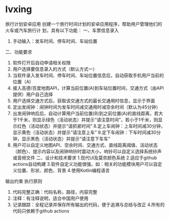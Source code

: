 # lvxing
旅行计划安卓应用
创建一个旅行时间计划的安卓应用程序，帮助用户管理他们的火车或汽车旅行计 划，具有以下功能：
一、车票信息录入  
1. 手动输入：发车时间、停车时间、车站位置 

二、功能要求  
1. 软件打开后自动申请相关权限
2. 用户选择要信息录入的方式（默认方式一）
3. 当软件录入发车时间、停车时间、车站位置信息后，自动获取手机用户当前的位置（A)
4. 接入高德/百度地图API，计算当前位置(A)到车站位置时间，交通方式（由API提供）用户自己选择  
5. 用户选择交通方式后，获取该交通方式的最长交通用时信息，显示于界面  
6. 定出发闹钟：闹钟时间为发车时间减交通用时减空余时间（默认为45分钟）
7. 出发闹钟响后后，自动计算用户当前位置(B)到之前位置(A)的直线距离，若大于1千米，则显示绿色（活动状态）并提示“请注意时间”，若小于1千米，则显示红色（活动状态）并提示“请抓紧时间” 
8.定上车闹钟：上车时间减30分钟，显示黄色（活动状态）并提示“请注意上车”
9.定下车闹钟：下车时间减30分钟，显示黑色（活动状态）并提示“请注意下车车”
10. 用户可以自定义地图API、空余时间、交通方式、直线距离阈值、活动状态（颜色）、提示内容以及闹钟响铃时震动大小，响铃可以自定义选择系统铃声或音频文件
二、设计和技术要求
1.现代UI及莫奈颜色系统
2.适应于github actions自动构建
3.软件自定义功能很强，如：相关的功能模块用户可以自定义位置、形状、颜色、背景
4.使用Kotlin编程语言

输出约束
执行原则
1. 代码完整正确：代码名称，路径，内容完整
2. 注释：有注释说明，适合中国用户使用
3. 记录跟踪：全程记录并保存所有输出的代码，便于追溯与总结与改正
4.所有的代码只依赖于github actions
